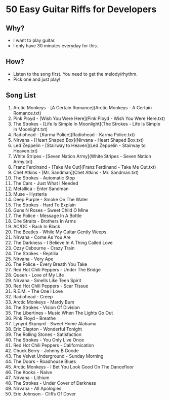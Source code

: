 # 50 Easy Guitar Riffs for Developers

## Why?

- I want to play guitar.
- I only have 30 minutes everyday for this.

## How?

- Listen to the song first. You need to get the melody/rhythm.
- Pick one and just play!

## Song List

1. Arctic Monkeys - [A Certain Romance](Arctic Monkeys - A Certain Romance.txt)
1. Pink Ployd - [Wish You Were Here](Pink Ployd - Wish You Were Here.txt)
1. The Strokes - [Life Is Simple In Moonlight](The Strokes - Life Is Simple In Moonlight.txt)
1. Radiohead - [Karma Police](Radiohead - Karma Police.txt)
1. Nirvana - [Heart Shaped Box](Nirvana - Heart Shaped Box.txt)
1. Led Zeppelin - [Stairway to Heaven](Led Zeppelin - Stairway to Heaven.txt)
1. White Stripes - [Seven Nation Army](White Stripes - Seven Nation Army.txt)
1. Franz Ferdinand - [Take Me Out](Franz Ferdinand - Take Me Out.txt)
1. Chet Atkins - [Mr. Sandman](Chet Atkins - Mr. Sandman.txt)
1. The Strokes - Automatic Stop
1. The Cars - Just What I Needed
1. Metallica - Enter Sandman
1. Muse - Hysteria
1. Deep Purple - Smoke On The Water 
1. The Strokes - Hard To Explain
1. Guns N Roses - Sweet Child O Mine 
1. The Police - Message In A Bottle
1. Dire Straits - Brothers In Arms
1. AC/DC - Back In Black
1. The Beatles	- While My Guitar Gently Weeps
1. Nirvana - Come As You Are
1. The Darkness - I Believe In A Thing Called Love 
1. Ozzy Osbourne - Crazy Train  
1. The Strokes - Reptilia
1. Nirvana - Very Ape
1. The Police - Every Breath You Take
1. Red Hot Chili Peppers - Under The Bridge
1. Queen - Love of My Life
1. Nirvana - Smells Like Teen Spirit
1. Red Hot Chili Peppers - Scar Tissue
1. R.E.M. - The One I Love
1. Radiohead - Creep
1. Arctic Monkeys - Mardy Bum
1. The Strokes - Vision Of Division 
1. The Libertines - Music When The Lights Go Out
1. Pink Floyd - Breathe
1. Lynyrd Skynyrd - Sweet Home Alabama
1. Eric Clapton - Wonderful Tonight
1. The Rolling Stones - Satisfaction
1. The Strokes - You Only Live Once
1. Red Hot Chili Peppers - Californication
1. Chuck Berry - Johnny B Goode
1. The Velvet Underground - Sunday Morning 
1. The Doors - Roadhouse Blues
1. Arctic Monkeys - I Bet You Look Good On The Dancefloor 
1. The Kooks - Naive
1. Nirvana - Lithium
1. The Strokes - Under Cover of Darkness
1. Nirvana - All Apologies
1. Eric Johnson - Cliffs Of Dover


